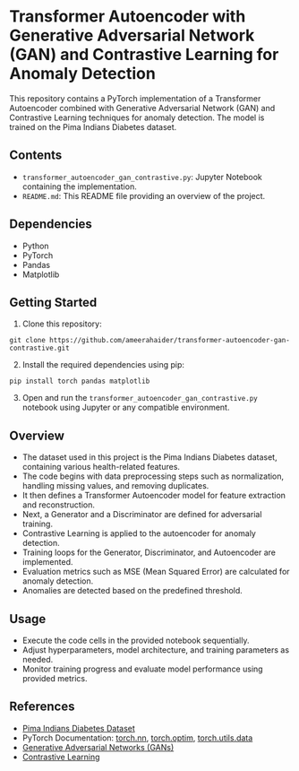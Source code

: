 # Transformer Autoencoder with Generative Adversarial Network (GAN) and Contrastive Learning for Anomaly Detection

This repository contains a PyTorch implementation of a Transformer Autoencoder combined with Generative Adversarial Network (GAN) and Contrastive Learning techniques for anomaly detection. The model is trained on the Pima Indians Diabetes dataset.

## Contents

- `transformer_autoencoder_gan_contrastive.py`: Jupyter Notebook containing the implementation.
- `README.md`: This README file providing an overview of the project.

## Dependencies

- Python
- PyTorch
- Pandas
- Matplotlib

## Getting Started

1. Clone this repository:

```
git clone https://github.com/ameerahaider/transformer-autoencoder-gan-contrastive.git
```

2. Install the required dependencies using pip:

```
pip install torch pandas matplotlib
```

3. Open and run the `transformer_autoencoder_gan_contrastive.py` notebook using Jupyter or any compatible environment.

## Overview

- The dataset used in this project is the Pima Indians Diabetes dataset, containing various health-related features.
- The code begins with data preprocessing steps such as normalization, handling missing values, and removing duplicates.
- It then defines a Transformer Autoencoder model for feature extraction and reconstruction.
- Next, a Generator and a Discriminator are defined for adversarial training.
- Contrastive Learning is applied to the autoencoder for anomaly detection.
- Training loops for the Generator, Discriminator, and Autoencoder are implemented.
- Evaluation metrics such as MSE (Mean Squared Error) are calculated for anomaly detection.
- Anomalies are detected based on the predefined threshold.

## Usage

- Execute the code cells in the provided notebook sequentially.
- Adjust hyperparameters, model architecture, and training parameters as needed.
- Monitor training progress and evaluate model performance using provided metrics.

## References

- [Pima Indians Diabetes Dataset](https://raw.githubusercontent.com/jbrownlee/Datasets/master/pima-indians-diabetes.data.csv)
- PyTorch Documentation: [torch.nn](https://pytorch.org/docs/stable/nn.html), [torch.optim](https://pytorch.org/docs/stable/optim.html), [torch.utils.data](https://pytorch.org/docs/stable/data.html)
- [Generative Adversarial Networks (GANs)](https://arxiv.org/abs/1406.2661)
- [Contrastive Learning](https://arxiv.org/abs/2002.05709)
